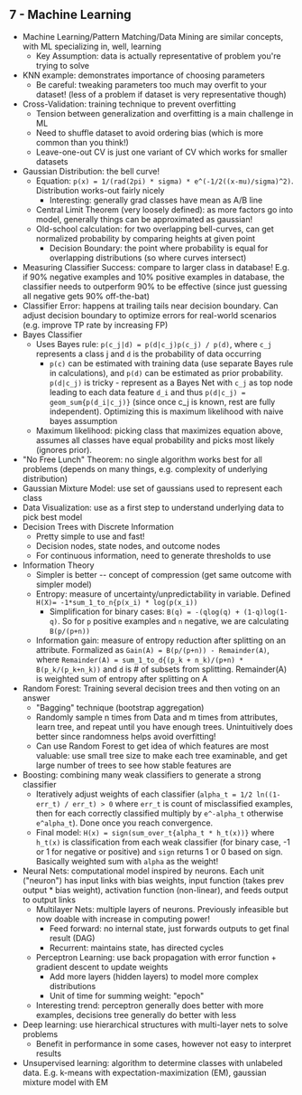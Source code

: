 ## 7 - Machine Learning

- Machine Learning/Pattern Matching/Data Mining are similar concepts, with ML specializing in, well, learning
    - Key Assumption: data is actually representative of problem you're trying to solve
- KNN example: demonstrates importance of choosing parameters
    - Be careful: tweaking parameters too much may overfit to your dataset! (less of a problem if dataset is very representative though)
- Cross-Validation: training technique to prevent overfitting
    - Tension between generalization and overfitting is a main challenge in ML
    - Need to shuffle dataset to avoid ordering bias (which is more common than you think!)
    - Leave-one-out CV is just one variant of CV which works for smaller datasets
- Gaussian Distribution: the bell curve!
    - Equation: `p(x) = 1/(rad(2pi) * sigma) * e^(-1/2((x-mu)/sigma)^2)`. Distribution works-out fairly nicely
        - Interesting: generally grad classes have mean as A/B line
    - Central Limit Theorem (very loosely defined): as more factors go into model, generally things can be approximated as gaussian!
    - Old-school calculation: for two overlapping bell-curves, can get normalized probability by comparing heights at given point
        - Decision Boundary: the point where probability is equal for overlapping distributions (so where curves intersect)
- Measuring Classifier Success: compare to larger class in database! E.g. if 90% negative examples and 10% positive examples in database, the classifier needs to outperform 90% to be effective (since just guessing all negative gets 90% off-the-bat)
- Classifier Error: happens at trailing tails near decision boundary. Can adjust decision boundary to optimize errors for real-world scenarios (e.g. improve TP rate by increasing FP)
- Bayes Classifier
    - Uses Bayes rule: `p(c_j|d) = p(d|c_j)p(c_j) / p(d)`, where `c_j` represents a class j and `d` is the probability of data occurring
        - `p(c)` can be estimated with training data (use separate Bayes rule in calculations), and `p(d)` can be estimated as prior probability. `p(d|c_j)` is tricky - represent as a Bayes Net with `c_j` as top node leading to each data feature `d_i` and thus `p(d|c_j) = geom_sum{p(d_i|c_j)}` (since once c_j is known, rest are fully independent). Optimizing this is maximum likelihood with naive bayes assumption
    - Maximum likelihood: picking class that maximizes equation above, assumes all classes have equal probability and picks most likely (ignores prior).
- "No Free Lunch" Theorem: no single algorithm works best for all problems (depends on many things, e.g. complexity of underlying distribution)
- Gaussian Mixture Model: use set of gaussians used to represent each class
- Data Visualization: use as a first step to understand underlying data to pick best model
- Decision Trees with Discrete Information
    - Pretty simple to use and fast!
    - Decision nodes, state nodes, and outcome nodes
    - For continuous information, need to generate thresholds to use
- Information Theory
    - Simpler is better -- concept of compression (get same outcome with simpler model)
    - Entropy: measure of uncertainty/unpredictability in variable. Defined `H(X)= -1*sum_1_to_n{p(x_i) * log(p(x_i))`
        - Simplification for binary cases: `B(q) = -(qlog(q) + (1-q)log(1-q)`. So for `p` positive examples and `n` negative, we are calculating `B(p/(p+n))`
    - Information gain: measure of entropy reduction after splitting on an attribute. Formalized as `Gain(A) = B(p/(p+n)) - Remainder(A)`, where `Remainder(A) = sum_1_to_d{(p_k + n_k)/(p+n) * B(p_k/(p_k+n_k))` and `d` is # of subsets from splitting. Remainder(A) is weighted sum of entropy after splitting on A
- Random Forest: Training several decision trees and then voting on an answer
    - "Bagging" technique (bootstrap aggregation)
    - Randomly sample n times from Data and m times from attributes, learn tree, and repeat until you have enough trees. Unintuitively does better since randomness helps avoid overfitting!
    - Can use Random Forest to get idea of which features are most valuable: use small tree size to make each tree examinable, and get large number of trees to see how stable features are
- Boosting: combining many weak classifiers to generate a strong classifier
    - Iteratively adjust weights of each classifier (`alpha_t = 1/2 ln((1-err_t) / err_t) > 0` where `err_t` is count of misclassified examples, then for each correctly classified multiply by `e^-alpha_t` otherwise `e^alpha_t`). Done once you reach convergence.
    - Final model: `H(x) = sign(sum_over_t{alpha_t * h_t(x))}` where `h_t(x)` is classification from each weak classifier (for binary case, -1 or 1 for negative or positive) and `sign` returns 1 or 0 based on sign. Basically weighted sum with `alpha` as the weight!
- Neural Nets: computational model inspired by neurons. Each unit ("neuron") has input links with bias weights, input function (takes prev output * bias weight), activation function (non-linear), and feeds output to output links
    - Multilayer Nets: multiple layers of neurons. Previously infeasible but now doable with increase in computing power!
        - Feed forward: no internal state, just forwards outputs to get final result (DAG)
        - Recurrent: maintains state, has directed cycles
    - Perceptron Learning: use back propagation with error function + gradient descent to update weights
        - Add more layers (hidden layers) to model more complex distributions
        - Unit of time for summing weight: "epoch"
    - Interesting trend: perceptron generally does better with more examples, decisions tree generally do better with less
- Deep learning: use hierarchical structures with multi-layer nets to solve problems
    - Benefit in performance in some cases, however not easy to interpret results
- Unsupervised learning: algorithm to determine classes with unlabeled data. E.g. k-means with expectation-maximization (EM), gaussian mixture model with EM
